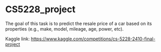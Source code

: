 # CS5228_project
The goal of this task is to predict the resale price of a car based on its properties (e.g., make, model, mileage, age, power, etc).

Kaggle link: https://www.kaggle.com/competitions/cs-5228-2410-final-project
